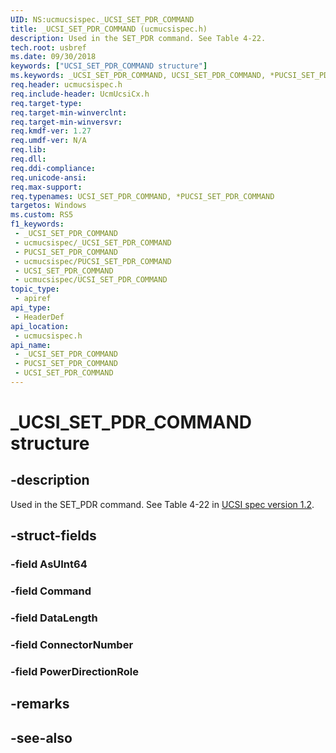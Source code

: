 ```yaml
---
UID: NS:ucmucsispec._UCSI_SET_PDR_COMMAND
title: _UCSI_SET_PDR_COMMAND (ucmucsispec.h)
description: Used in the SET_PDR command. See Table 4-22.
tech.root: usbref
ms.date: 09/30/2018
keywords: ["UCSI_SET_PDR_COMMAND structure"]
ms.keywords: _UCSI_SET_PDR_COMMAND, UCSI_SET_PDR_COMMAND, *PUCSI_SET_PDR_COMMAND,
req.header: ucmucsispec.h
req.include-header: UcmUcsiCx.h
req.target-type: 
req.target-min-winverclnt: 
req.target-min-winversvr: 
req.kmdf-ver: 1.27
req.umdf-ver: N/A
req.lib: 
req.dll: 
req.ddi-compliance: 
req.unicode-ansi: 
req.max-support: 
req.typenames: UCSI_SET_PDR_COMMAND, *PUCSI_SET_PDR_COMMAND
targetos: Windows
ms.custom: RS5
f1_keywords:
 - _UCSI_SET_PDR_COMMAND
 - ucmucsispec/_UCSI_SET_PDR_COMMAND
 - PUCSI_SET_PDR_COMMAND
 - ucmucsispec/PUCSI_SET_PDR_COMMAND
 - UCSI_SET_PDR_COMMAND
 - ucmucsispec/UCSI_SET_PDR_COMMAND
topic_type:
 - apiref
api_type:
 - HeaderDef
api_location:
 - ucmucsispec.h
api_name:
 - _UCSI_SET_PDR_COMMAND
 - PUCSI_SET_PDR_COMMAND
 - UCSI_SET_PDR_COMMAND
---
```


# _UCSI_SET_PDR_COMMAND structure


## -description

Used in the SET_PDR command. See Table 4-22 in [UCSI spec version 1.2](https://www.intel.com/content/dam/www/public/us/en/documents/technical-specifications/usb-type-c-ucsi-spec.pdf).

## -struct-fields

### -field AsUInt64

### -field Command

### -field DataLength

### -field ConnectorNumber

### -field PowerDirectionRole

## -remarks

## -see-also

